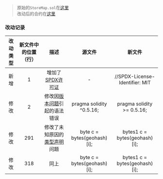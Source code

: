 > 原始的`StoreMap.sol`在[这里](../reference/investigation-cjzhuang2020/cjz_underg_2021_09/tree_blockchain/contracts/StoreMap.sol)  
> 改动后的合约在[这里](../src/uploadmap/StoreMap.sol)
### 改动记录
|改动类型|新文件中的位置（行）|描述|源文件|新文件|
| :---: | :---: | :---: | :---: | :---: |
|新增|1|增加了[SPDX许可证](https://docs.soliditylang.org/en/v0.8.19/layout-of-source-files.html#spdx-license-identifier)|-|//SPDX-License-Identifier: MIT|
|修改|2|修改因[版本问题](https://docs.soliditylang.org/en/v0.8.19/layout-of-source-files.html#pragmas)引起的语法错误|pragma solidity ^0.5.16;|pragma solidity >= 0.5.16;|
|修改|291|修改了未知原因的[类型声明](https://docs.soliditylang.org/en/v0.8.19/types.html#fixed-size-byte-arrays)问题|byte c = bytes(geohash)[i];|bytes1 c = bytes(geohash)[i];|
|修改|318|同上|byte c = bytes(geohash)[i];|bytes1 c = bytes(geohash)[i];|